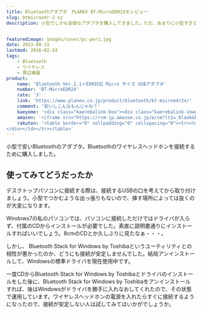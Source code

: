 ```yaml
---
title: Bluetoothアダプタ　PLANEX BT-MicroEDR2Xをレビュー
slug: btmicroedr-2-xz
description: 小型でしかも安価なアダプタを購入してきました。ただ、あまりに小型すぎるので、パソコンのUSBに差し込むと、取り外すのがちょっと面倒でした。機能的には問題ありませんが、凹んだところに差し込むと外すときに大変かもしれません。


featuredimage: images/cover/pc-peri.jpg
date: 2013-08-31
lastmod: 2016-02-24
tags: 
    - Bluetooth
    - ワイヤレス
    - 周辺機器
product:
    name: 'Bluetooth Ver.2.1＋EDR対応 Micro サイズ USBアダプタ'
    number: 'BT-MicroEDR2X'
    rate: '3'
    link: 'https://www.planex.co.jp/product/bluetooth/bt-microedr2x/'
    comment: '安いしこんなもんじゃね？'
    kaeyome: '<div class="kaerebalink-box"><div class="kaerebalink-image"><a href="https://www.amazon.co.jp/exec/obidos/ASIN/B001F92CR4/illusionspace-22/ref=nosim/" rel="nofollow" target="_blank"><img src="https://ecx.images-amazon.com/images/I/31SlAgGTJmL._SL160_.jpg" style="border: none;" /></a></div><div class="kaerebalink-info"><div class="kaerebalink-name"><a href="https://www.amazon.co.jp/exec/obidos/ASIN/B001F92CR4/illusionspace-22/ref=nosim/" rel="nofollow" target="_blank">PLANEX PS3 Bluetoothコントローラ対応 Bluetooth Ver2.1+EDR Microサイズ USBアダプタ (Class2/10m) BT-MicroEDR2X</a><div class="kaerebalink-powered-date">posted with <a href="https://kaereba.com" rel="nofollow" target="_blank">カエレバ</a></div></div><div class="kaerebalink-detail"> プラネックス 2008-09-26    </div><div class="kaerebalink-link1"><div class="shoplinkamazon"><a href="https://www.amazon.co.jp/gp/search?keywords=BT-MicroEDR2X&__mk_ja_JP=%83J%83%5E%83J%83i&tag=illusionspace-22" rel="nofollow" target="_blank" title="アマゾン" >Amazonで探す</a></div><div class="shoplinkrakuten"><a href="https://hb.afl.rakuten.co.jp/hgc/0e95387f.f2aef20d.0e953880.25e412bd/?pc=http%3A%2F%2Fsearch.rakuten.co.jp%2Fsearch%2Fmall%2FBT-MicroEDR2X%2F-%2Ff.1-p.1-s.1-sf.0-st.A-v.2%3Fx%3D0%26scid%3Daf_ich_link_urltxt%26m%3Dhttp%3A%2F%2Fm.rakuten.co.jp%2F" rel="nofollow" target="_blank" title="楽天市場" >楽天市場で探す</a></div></div></div><div class="booklink-footer"></div></div>'
    amazon: '<iframe src="https://rcm-jp.amazon.co.jp/e/cm?lt1=_blank&bc1=000000&IS2=1&bg1=FFFFFF&fc1=000000&lc1=0000FF&t=illusionspace-22&o=9&p=8&l=as4&m=amazon&f=ifr&ref=ss_til&asins=B003QCIUEW" style="width:120px;height:240px;" scrolling="no" marginwidth="0" marginheight="0" frameborder="0"></iframe>'
    rakuten: '<table border="0" cellpadding="0" cellspacing="0"><tr><td valign="top"><div style="border:1px solid;margin:0px;padding:6px 0px;width:120px;text-align:center;float:left"><a href="https://hb.afl.rakuten.co.jp/hgc/11accf19.911d823a.11accf1a.3a661f26/?pc=http%3a%2f%2fitem.rakuten.co.jp%2fpckoubou%2f4941250165377%2f%3fscid%3daf_link_tbl&m=http%3a%2f%2fm.rakuten.co.jp%2fpckoubou%2fi%2f10227335%2f" target="_blank"><img src="https://hbb.afl.rakuten.co.jp/hgb/?pc=http%3a%2f%2fthumbnail.image.rakuten.co.jp%2f%400_mall%2fpckoubou%2fcabinet%2f38%2f4941250165377.jpg%3f_ex%3d80x80&m=http%3a%2f%2fthumbnail.image.rakuten.co.jp%2f%400_mall%2fpckoubou%2fcabinet%2f38%2f4941250165377.jpg%3f_ex%3d64x64" alt="プラネックス　BT-MicroEDR2X　Bluetooth Ver2.1＋EDR対応..." border="0" style="margin:0px;padding:0px"></a><p style="font-size:12px;line-height:1.4em;text-align:left;margin:0px;padding:2px 6px"><a href="https://hb.afl.rakuten.co.jp/hgc/11accf19.911d823a.11accf1a.3a661f26/?pc=http%3a%2f%2fitem.rakuten.co.jp%2fpckoubou%2f4941250165377%2f%3fscid%3daf_link_tbl&m=http%3a%2f%2fm.rakuten.co.jp%2fpckoubou%2fi%2f10227335%2f" target="_blank">プラネックス　BT-MicroEDR2X　Bluetooth Ver2.1＋EDR対応...</a>
</div></td></tr></table>'
---
```


小型で安いBluetoothのアダプタ。Bluetoothのワイヤレスヘッドホンを接続するために購入しました。


## 使ってみてどうだったか


デスクトップパソコンに接続する際は、接続するUSBの口を考えてから取り付けましょう。小型でつかむような出っ張りもないので、挿す場所によっては抜くのが大変になります。

Windows7の私のパソコンでは、パソコンに接続しただけではドライバが入らず、付属のCDからインストールが必要でした。素直に説明書通りにインストールすればいいでしょう。8cmのCDとか久しぶりに見たなぁ・・・。

しかし、 Bluetooth Stack for Windows by Toshibaというユーティリティとの相性が悪かったのか、どうにも接続が安定しませんでした。結局アンインストールして、Windowsの標準ドライバを現在使用中です。

一度CDからBluetooth Stack for Windows by Toshibaとドライバのインストールをした後に、Bluetooth Stack for Windows by Toshibaをアンインストールすれば、後はWindowsがドライバを勝手に入れなおしてくれたので、その状態で運用しています。ワイヤレスヘッドホンの電源を入れたらすぐに接続するようになったので、接続が安定しない人は試してみてはいかがでしょうか。


  